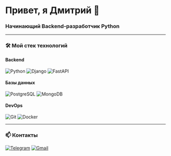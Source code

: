 # Привет, я Дмитрий 👋 
### Начинающий Backend-разработчик Python

---

### 🛠️ Мой стек технологий
#### Backend
![Python](https://img.shields.io/badge/-Python-3776AB?logo=python&logoColor=white)
![Django](https://img.shields.io/badge/Django-%23092E20.svg?logo=django&logoColor=white)
![FastAPI](https://img.shields.io/badge/FastAPI-009485.svg?logo=fastapi&logoColor=white)
#### Базы данных
![PostgreSQL](https://img.shields.io/badge/-PostgreSQL-4169E1?logo=postgresql&logoColor=white)
![MongoDB](https://img.shields.io/badge/MongoDB-%234ea94b.svg?logo=mongodb&logoColor=white)
#### DevOps
![Git](https://img.shields.io/badge/Git-F05032?logo=git&logoColor=fff)
![Docker](https://img.shields.io/badge/Docker-2496ED?logo=docker&logoColor=fff)

---

### 📫 Контакты  
[![Telegram](https://img.shields.io/badge/-Telegram-0088CC?logo=telegram&logoColor=white)](https://t.me/dimirka_94) 
[![Gmail](https://img.shields.io/badge/Gmail-D14836?logo=gmail&logoColor=white)](mailto:dimirkaamigo@gmail.com)
